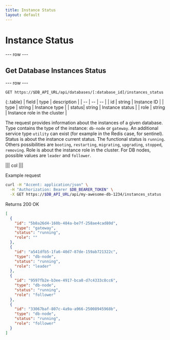 ```yaml
---
title: Instance Status
layout: default
---
```


# Instance Status

--- row ---

## Get Database Instances Status

--- row ---

`GET https://$DB_API_URL/api/databases/[:database_id]/instances_status`

{:.table}
| field | type   | description                              |
| --    | --     | --                                       |
| id    | string | Instance ID                              |
| type  | string | Instance type                            |
| status| string | Instance status                          |
| role  | string | Instance role in the cluster             |

The request provides information about the instances of a given database.
Type contains the type of the instance: `db-node` or `gateway`. An additional service type `utility` can exist (for example in the Redis case, for sentinel).
Status is about the instance current status. The functional status is `running`. Others possibilities are `booting`, `restarting`, `migrating`, `upgrading`, `stopped`, `removing`.
Role is about the instance role in the cluster. For DB nodes, possible values are `leader` and `follower`.

||| col |||

Example request

```sh
curl -H "Accent: application/json" \
  -H "Authorization: Bearer $DB_BEARER_TOKEN" \
  -X GET https://$DB_API_URL/api/my-awesome-db-1234/instances_status
```

Returns 200 OK

```json
[
  {
    "id": "5b8a26d4-160b-484a-be7f-258ae4cad80d",
    "type": "gateway",
    "status": "running",
    "role": ""
  },
  {
    "id": "a541dfb5-1fa6-40d7-87de-159ab721322c",
    "type": "db-node",
    "status": "running",
    "role": "leader"
  },
  {
    "id": "9597fb2e-b3ee-4917-bca8-d7c4333c8cc6",
    "type": "db-node",
    "status": "running",
    "role": "follower"
  },
  {
    "id": "33067baf-807c-4a9a-a966-25008945968b",
    "type": "db-node",
    "status": "running",
    "role": "follower"
  }
]
```
